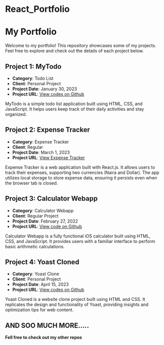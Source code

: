 # React_Portfolio
# My Portfolio

Welcome to my portfolio! This repository showcases some of my projects. Feel free to explore and check out the details of each project below.

## Project 1: MyTodo

- **Category**: Todo List
- **Client**: Personal Project
- **Project Date**: January 30, 2023
- **Project URL**: [View codes on Github](https://github.com/Wishot-Cipher)

MyTodo is a simple todo list application built using HTML, CSS, and JavaScript. It helps users keep track of their daily activities and stay organized.

## Project 2: Expense Tracker

- **Category**: Expense Tracker
- **Client**: Regular
- **Project Date**: March 1, 2023
- **Project URL**: [View Expense Tracker](https://wishot-expense-tracker.netlify.app/)

Expense Tracker is a web application built with React.js. It allows users to track their expenses, supporting two currencies (Naira and Dollar). The app utilizes local storage to store expense data, ensuring it persists even when the browser tab is closed.

## Project 3: Calculator Webapp

- **Category**: Calculator Webapp
- **Client**: Regular Project
- **Project Date**: February 27, 2022
- **Project URL**: [View code on Github](https://github.com/wishot-Cipher/Calculator.git)

Calculator Webapp is a fully functional iOS calculator built using HTML, CSS, and JavaScript. It provides users with a familiar interface to perform basic arithmetic calculations.

## Project 4: Yoast Cloned

- **Category**: Yoast Clone
- **Client**: Personal Project
- **Project Date**: April 15, 2023
- **Project URL**: [View codes on Github](https://github.com/Wishot-Cipher)

Yoast Cloned is a website clone project built using HTML and CSS. It replicates the design and functionality of Yoast, providing insights and optimization tips for web content.


## AND SOO MUCH MORE.....
**Fell free to check out my other repos**
